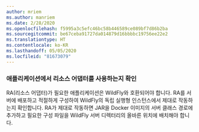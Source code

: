 ```yaml
---
author: mriem
ms.author: manriem
ms.date: 2/28/2020
ms.openlocfilehash: f5995a3c5efc46bc58b446589ce089bf7d86b2ba
ms.sourcegitcommit: be67ceba91727da014879d16bbbbc19756ee22e2
ms.translationtype: HT
ms.contentlocale: ko-KR
ms.lasthandoff: 05/05/2020
ms.locfileid: "81673079"
---
```

### <a name="determine-whether-your-application-uses-a-resource-adapter"></a>애플리케이션에서 리소스 어댑터를 사용하는지 확인

RA(리소스 어댑터)가 필요한 애플리케이션은 WildFly와 호환되어야 합니다. RA를 서버에 배포하고 적절하게 구성하여 WildFly의 독립 실행형 인스턴스에서 제대로 작동하는지 확인합니다. RA가 제대로 작동하면 JAR을 Docker 이미지의 서버 클래스 경로에 추가하고 필요한 구성 파일을 WildFly 서버 디렉터리의 올바른 위치에 배치해야 합니다.
